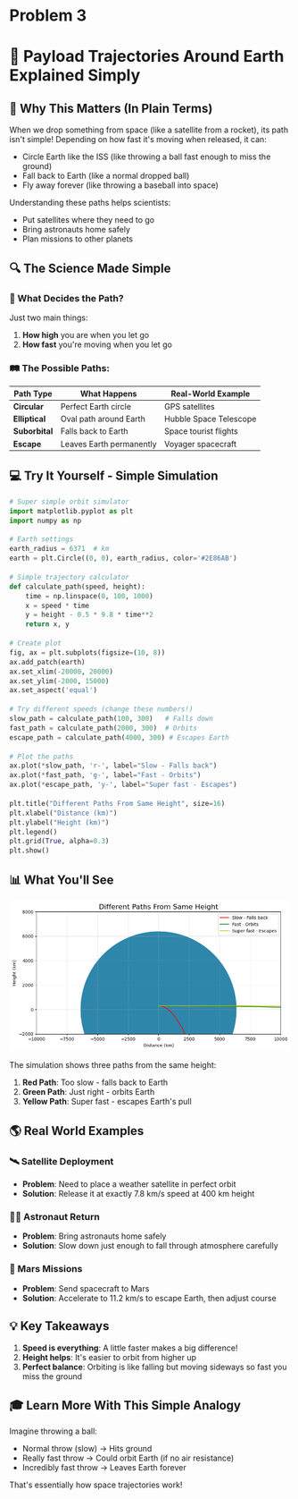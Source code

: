 # Problem 3
# 🌟 Payload Trajectories Around Earth Explained Simply

## 🚀 Why This Matters (In Plain Terms)

When we drop something from space (like a satellite from a rocket), its path isn't simple! Depending on how fast it's moving when released, it can:
- Circle Earth like the ISS (like throwing a ball fast enough to miss the ground)
- Fall back to Earth (like a normal dropped ball)
- Fly away forever (like throwing a baseball into space)

Understanding these paths helps scientists:
- Put satellites where they need to go
- Bring astronauts home safely
- Plan missions to other planets

## 🔍 The Science Made Simple

### 🎯 What Decides the Path?
Just two main things:
1. **How high** you are when you let go
2. **How fast** you're moving when you let go

### 🛤️ The Possible Paths:
| Path Type       | What Happens               | Real-World Example       |
|-----------------|----------------------------|--------------------------|
| **Circular**    | Perfect Earth circle       | GPS satellites           |
| **Elliptical**   | Oval path around Earth     | Hubble Space Telescope   |
| **Suborbital**  | Falls back to Earth        | Space tourist flights    |
| **Escape**      | Leaves Earth permanently   | Voyager spacecraft       |

## 💻 Try It Yourself - Simple Simulation

```python
# Super simple orbit simulator
import matplotlib.pyplot as plt
import numpy as np

# Earth settings
earth_radius = 6371  # km
earth = plt.Circle((0, 0), earth_radius, color='#2E86AB')

# Simple trajectory calculator
def calculate_path(speed, height):
    time = np.linspace(0, 100, 1000)
    x = speed * time
    y = height - 0.5 * 9.8 * time**2
    return x, y

# Create plot
fig, ax = plt.subplots(figsize=(10, 8))
ax.add_patch(earth)
ax.set_xlim(-20000, 20000)
ax.set_ylim(-2000, 15000)
ax.set_aspect('equal')

# Try different speeds (change these numbers!)
slow_path = calculate_path(100, 300)   # Falls down
fast_path = calculate_path(2000, 300)  # Orbits
escape_path = calculate_path(4000, 300) # Escapes Earth

# Plot the paths
ax.plot(*slow_path, 'r-', label="Slow - Falls back")
ax.plot(*fast_path, 'g-', label="Fast - Orbits")
ax.plot(*escape_path, 'y-', label="Super fast - Escapes")

plt.title("Different Paths From Same Height", size=16)
plt.xlabel("Distance (km)")
plt.ylabel("Height (km)")
plt.legend()
plt.grid(True, alpha=0.3)
plt.show()
```

## 📊 What You'll See

![alt text](image-5.png)

The simulation shows three paths from the same height:
1. **Red Path**: Too slow - falls back to Earth
2. **Green Path**: Just right - orbits Earth
3. **Yellow Path**: Super fast - escapes Earth's pull

## 🌎 Real World Examples

### 🛰️ Satellite Deployment
- **Problem**: Need to place a weather satellite in perfect orbit
- **Solution**: Release it at exactly 7.8 km/s speed at 400 km height

### 🧑🚀 Astronaut Return
- **Problem**: Bring astronauts home safely
- **Solution**: Slow down just enough to fall through atmosphere carefully

### 🚀 Mars Missions
- **Problem**: Send spacecraft to Mars
- **Solution**: Accelerate to 11.2 km/s to escape Earth, then adjust course

## 💡 Key Takeaways

1. **Speed is everything**: A little faster makes a big difference!
2. **Height helps**: It's easier to orbit from higher up
3. **Perfect balance**: Orbiting is like falling but moving sideways so fast you miss the ground

## 🎓 Learn More With This Simple Analogy

Imagine throwing a ball:
- Normal throw (slow) → Hits ground
- Really fast throw → Could orbit Earth (if no air resistance)
- Incredibly fast throw → Leaves Earth forever

That's essentially how space trajectories work!

